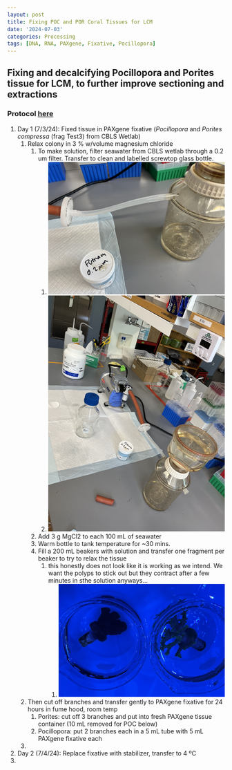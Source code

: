 ```yaml
---
layout: post
title: Fixing POC and POR Coral Tissues for LCM
date: '2024-07-03'
categories: Processing
tags: [DNA, RNA, PAXgene, Fixative, Pocillopora]
---
```


## Fixing and decalcifying Pocillopora and Porites tissue for LCM, to further improve sectioning and extractions

### Protocol [here](https://zdellaert.github.io/ZD_Putnam_Lab_Notebook/PAXgene-Fix-Decalc-Protocol/)

1. Day 1 (7/3/24): Fixed tissue in PAXgene fixative (*Pocillopora* and *Porites compressa* (frag Test3) from CBLS Wetlab)
   1. Relax colony in 3 % w/volume magnesium chloride 
      1. To make solution, filter seawater from CBLS wetlab through a 0.2 um filter. Transfer to clean and labelled screwtop glass bottle.
         1. ![FSW_2.jpeg](https://github.com/zdellaert/ZD_Putnam_Lab_Notebook/blob/master/images/protocols/PAXgene_fix/FSW_2.jpeg?raw=true)
         2. ![FSW.jpeg](https://github.com/zdellaert/ZD_Putnam_Lab_Notebook/blob/master/images/protocols/PAXgene_fix/FSW.jpeg?raw=true)
      2. Add 3 g MgCl2 to each 100 mL of seawater
      3. Warm bottle to tank temperature for ~30 mins.
      4. Fill a 200 mL beakers with solution and transfer one fragment per beaker to try to relax the tissue
         1. this honestly does not look like it is working as we intend. We want the polyps to stick out but they contract after a few minutes in sthe solution anyways...
            1. ![relax.jpeg](https://github.com/zdellaert/ZD_Putnam_Lab_Notebook/blob/master/images/protocols/PAXgene_fix/relax.jpeg?raw=true)
   2. Then cut off branches and transfer gently to PAXgene fixative for 24 hours in fume hood, room temp
      1. Porites: cut off 3 branches and put into fresh PAXgene tissue container (10 mL removed for POC below)
      2. Pocillopora: put 2 branches each in a 5 mL tube with 5 mL PAXgene fixative each
   3. 
2. Day 2 (7/4/24): Replace fixative with stabilizer, transfer to 4 ºC
3. 